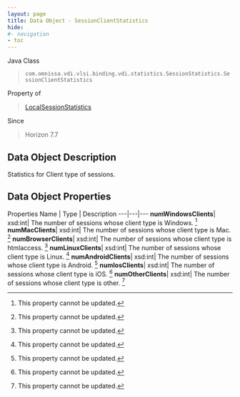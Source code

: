 ```yaml
---
layout: page
title: Data Object - SessionClientStatistics
hide:
#- navigation
- toc
---
```






Java Class
> `com.omnissa.vdi.vlsi.binding.vdi.statistics.SessionStatistics.SessionClientStatistics`

Property of
> [LocalSessionStatistics](vdi.statistics.SessionStatistics.LocalSessionStatistics.md#field_detail)

Since
> Horizon 7.7


## Data Object Description

Statistics for Client type of sessions.

## Data Object Properties
Properties
Name |  Type |  Description
---|---|---
**numWindowsClients**|  xsd:int|  The number of sessions whose client type is Windows. [^2]
**numMacClients**|  xsd:int|  The number of sessions whose client type is Mac. [^2]
**numBrowserClients**|  xsd:int|  The number of sessions whose client type is htmlaccess. [^2]
**numLinuxClients**|  xsd:int|  The number of sessions whose client type is Linux. [^2]
**numAndroidClients**|  xsd:int|  The number of sessions whose client type is Android. [^2]
**numIosClients**|  xsd:int|  The number of sessions whose client type is iOS. [^2]
**numOtherClients**|  xsd:int|  The number of sessions whose client type is other. [^2]


 


[^2]: This property cannot be updated.